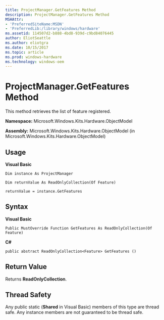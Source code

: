 ```yaml
---
title: ProjectManager.GetFeatures Method
description: ProjectManager.GetFeatures Method
MSHAttr:
- 'PreferredSiteName:MSDN'
- 'PreferredLib:/library/windows/hardware'
ms.assetid: 114507d2-b888-4bd8-939d-c9bd84076445
author: EliotSeattle
ms.author: eliotgra
ms.date: 10/15/2017
ms.topic: article
ms.prod: windows-hardware
ms.technology: windows-oem
---
```


# ProjectManager.GetFeatures Method


This method retrieves the list of feature registered.

**Namespace:** Microsoft.Windows.Kits.Hardware.ObjectModel

**Assembly:** Microsoft.Windows.Kits.Hardware.ObjectModel (in Microsoft.Windows.Kits.Hardware.ObjectModel)

## <span id="Usage"></span><span id="usage"></span><span id="USAGE"></span>Usage


**Visual Basic**

`Dim instance As ProjectManager`

`Dim returnValue As ReadOnlyCollection(Of Feature)`

`returnValue = instance.GetFeatures`

## <span id="Syntax"></span><span id="syntax"></span><span id="SYNTAX"></span>Syntax


**Visual Basic**

`Public MustOverride Function GetFeatures As ReadOnlyCollection(Of Feature)`

**C#**

`public abstract ReadOnlyCollection<Feature> GetFeatures ()`

## <span id="Return_Value"></span><span id="return_value"></span><span id="RETURN_VALUE"></span>Return Value


Returns **ReadOnlyCollection**.

## <span id="Thread_Safety"></span><span id="thread_safety"></span><span id="THREAD_SAFETY"></span>Thread Safety


Any public static (**Shared** in Visual Basic) members of this type are thread safe. Any instance members are not guaranteed to be thread safe.

 

 






